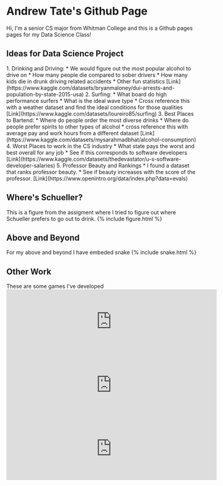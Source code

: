 
<h1>Andrew Tate's Github Page</h1>
Hi, I'm a senior CS major from Whitman College and this is a Github pages pages
for my Data Science Class!

<h2>Ideas for Data Science Project</h2>
1. Drinking and Driving:
    * We would figure out the most popular alcohol to drive on
    * How many people die compared to sober drivers
    * How many kids die in drunk driving related accidents
    * Other fun statistics
    [Link](https://www.kaggle.com/datasets/bryanmaloney/dui-arrests-and-population-by-state-2015-usa)
2. Surfing:
    * What board do high performance surfers 
    * What is the ideal wave type
    * Cross reference this with a weather dataset and find the ideal conditions for those qualities
    [Link](https://www.kaggle.com/datasets/loureiro85/surfing)
3. Best Places to Bartend:
    * Where do people order the most diverse drinks
    * Where do people prefer spirits to other types of alcohol
    * cross reference this with average pay and work hours from a different dataset
    [Link](https://www.kaggle.com/datasets/mysarahmadbhat/alcohol-consumption)
4. Worst Places to work in the CS industry
    * What state pays the worst and best overall for any job
    * See if this corresponds to software developers
    [Link](https://www.kaggle.com/datasets/thedevastator/u-s-software-developer-salaries)
5. Professor Beauty and Rankings
    * I found a dataset that ranks professor beauty.
    * See if beauty increases with the score of the professor. 
    [Link](https://www.openintro.org/data/index.php?data=evals)

<h2>Where's Schueller?</h2>
This is a figure from the assigment where I tried to figure out where Schueller prefers
to go out to drink.
{% include figure.html %}

<h2>Above and Beyond</h2>
For my above and beyond I have embeded snake
{% include snake.html %}

<h2>Other Work</h2>
These are some games I've developed
<iframe frameborder="0" src="https://itch.io/embed/2271908?bg_color=3f3f3f&amp;fg_color=cbb6a9&amp;link_color=bf5e38&amp;border_color=6f6c6b" width="552" height="167"><a href="https://andrew-wilson.itch.io/static-sanctuary">Static Sanctuary by Tater-Tot</a></iframe>
<iframe frameborder="0" src="https://itch.io/embed/2420081?bg_color=dbbec0&amp;fg_color=000000&amp;link_color=e29066&amp;border_color=8cb832" width="552" height="167"><a href="https://andrew-wilson.itch.io/mowed">moWed by Tater-Tot</a></iframe>
<iframe frameborder="0" src="https://itch.io/embed/2070426?bg_color=743896&amp;fg_color=fce0ff&amp;link_color=76f9fa&amp;border_color=8a3db2" width="552" height="167"><a href="https://andrew-wilson.itch.io/space-exploration-vr">Space Exploration VR (Temporary Title) by Tater-Tot</a></iframe>
